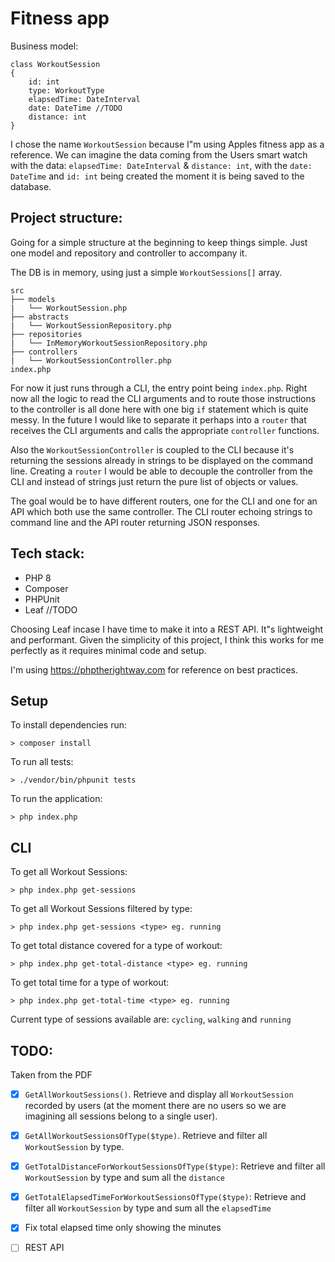 # Fitness app

Business model:

```
class WorkoutSession 
{
    id: int 
    type: WorkoutType
    elapsedTime: DateInterval
    date: DateTime //TODO
    distance: int
}
```

I chose the name ```WorkoutSession``` because I"m using Apples fitness app as a reference. We can imagine the data coming from the Users smart watch with the data: ```elapsedTime: DateInterval``` & ```distance: int```, with the ```date: DateTime``` and ```id: int``` being created the moment it is being saved to the database.

## Project structure:

Going for a simple structure at the beginning to keep things simple. Just one model and repository and controller to accompany it.

The DB is in memory, using just a simple ```WorkoutSessions[]``` array. 

```
src
├── models
|   └── WorkoutSession.php
├── abstracts
|   └── WorkoutSessionRepository.php
├── repositories
|   └── InMemoryWorkoutSessionRepository.php
├── controllers
|   └── WorkoutSessionController.php
index.php
```

For now it just runs through a CLI, the entry point being ```index.php```. Right now all the logic to read the CLI arguments and to route those instructions to the controller is all done here with one big ```if``` statement which is quite messy. In the future I would like to separate it perhaps into a ```router``` that receives the CLI arguments and calls the appropriate ```controller``` functions. 

Also the ```WorkoutSessionController``` is coupled to the CLI because it's returning the sessions already in strings to be displayed on the command line. 
Creating a ```router``` I would be able to decouple the controller from the CLI and instead of strings just return the pure list of objects or values.

The goal would be to have different routers, one for the CLI and one for an API which both use the same controller. The CLI router echoing strings to command line and the API router returning JSON responses. 

## Tech stack:
- PHP 8
- Composer
- PHPUnit
- Leaf //TODO

Choosing Leaf incase I have time to make it into a REST API. It"s lightweight and performant. Given the simplicity of this project, I think this works for me perfectly as it requires minimal code and setup.

I'm using https://phptherightway.com for reference on best practices.

## Setup
To install dependencies run:
```
> composer install
```

To run all tests:
```
> ./vendor/bin/phpunit tests
```

To run the application:
```
> php index.php
```

## CLI

To get all Workout Sessions:
```
> php index.php get-sessions
```

To get all Workout Sessions filtered by type:
```
> php index.php get-sessions <type> eg. running
```

To get total distance covered for a type of workout:
```
> php index.php get-total-distance <type> eg. running
```

To get total time for a type of workout:
```
> php index.php get-total-time <type> eg. running
```

Current type of sessions available are: ```cycling```, ```walking``` and ```running```


## TODO: 
Taken from the PDF
- [x] ```GetAllWorkoutSessions()```. Retrieve and display all ```WorkoutSession``` recorded by users (at the moment there are no users so we are imagining all sessions belong to a single user). 

- [x] ```GetAllWorkoutSessionsOfType($type)```. Retrieve and filter all ```WorkoutSession``` by type.

- [x] ```GetTotalDistanceForWorkoutSessionsOfType($type)```: Retrieve and filter all ```WorkoutSession``` by type and sum all the ```distance```

- [x] ```GetTotalElapsedTimeForWorkoutSessionsOfType($type)```: Retrieve and filter all ```WorkoutSession``` by type and sum all the ```elapsedTime```

- [x] Fix total elapsed time only showing the minutes

- [ ] REST API


<!-- ## Notes: 
- [x] DB in index, injected into repo then repo injected into controller 
- [x] I want to inject the ```WorkoutSessionRepository``` into the controller so the controller will depend on a ```Repository``` interface.
- [x] The repository depends on an Array for a database. Reads and writes to this array.
- [ ] Implement Leaf to expose methods via REST API -->
